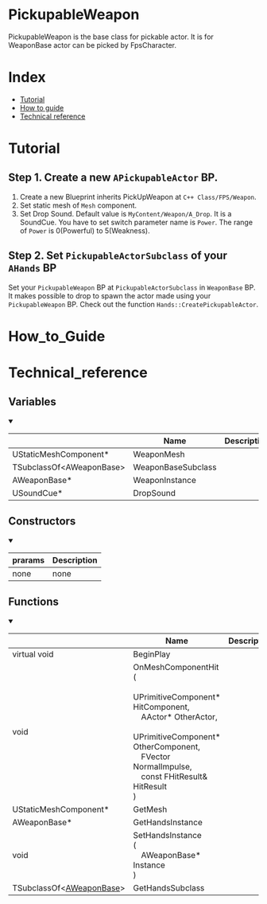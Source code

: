 # PickupableWeapon
PickupableWeapon is the base class for pickable actor. It is  for WeaponBase actor can be picked by FpsCharacter.

# Index
- [Tutorial](#_Tutorial)
- [How to guide](#_How_to_Guide)
- [Technical reference](#_Technical_reference)

# Tutorial
## Step 1. Create a new `APickupableActor` BP.
1. Create a new Blueprint inherits PickUpWeapon at `C++ Class/FPS/Weapon`.
2. Set static mesh of `Mesh` component.
3. Set Drop Sound. Default value is `MyContent/Weapon/A_Drop`. It is a SoundCue. You have to set switch parameter name is `Power`. The range of `Power` is 0(Powerful) to 5(Weakness).

## Step 2. Set `PickupableActorSubclass` of your `AHands` BP
 Set your `PickupableWeapon` BP at `PickupableActorSubclass` in `WeaponBase` BP. It makes possible to drop to spawn the actor made using your `PickupableWeapon` BP. Check out the function `Hands::CreatePickupableActor`.

# How_to_Guide

# Technical_reference
## Variables
<details open>
<summary></summary>

||Name|Description|
|-|-|-|
|UStaticMeshComponent*|WeaponMesh||
|TSubclassOf\<AWeaponBase>|WeaponBaseSubclass||
|AWeaponBase*|WeaponInstance||
|USoundCue*|DropSound||

</details>

## Constructors
<details open>
<summary></summary>

|prarams|Description|
|-|-|
|none|none|

</details>

## Functions
<details open>
<summary></summary>

||Name|Description|
|-|-|-|
|virtual void|BeginPlay||
|void|OnMeshComponentHit<br/>(<br/>&emsp;UPrimitiveComponent* HitComponent,<br/>&emsp;AActor* OtherActor,<br/>&emsp;UPrimitiveComponent* OtherComponent,<br/>&emsp;FVector NormalImpulse,<br/>&emsp;const FHitResult& HitResult<br/>)||
|UStaticMeshComponent*|GetMesh||
|AWeaponBase*|GetHandsInstance||
|void|SetHandsInstance<br/>(<br/>&emsp;AWeaponBase* Instance<br/>)||
|TSubclassOf\<[AWeaponBase](./WeaponBase.md)>|GetHandsSubclass||

</details>
